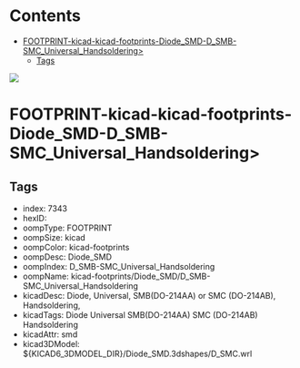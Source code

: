 



Contents
========

* [FOOTPRINT-kicad-kicad-footprints-Diode_SMD-D_SMB-SMC_Universal_Handsoldering>](#footprint-kicad-kicad-footprints-diode_smd-d_smb-smc_universal_handsoldering)
	* [Tags](#tags)
  
![][im]
# FOOTPRINT-kicad-kicad-footprints-Diode_SMD-D_SMB-SMC_Universal_Handsoldering>

## Tags

- index: 7343
- hexID: 
- oompType: FOOTPRINT
- oompSize: kicad
- oompColor: kicad-footprints
- oompDesc: Diode_SMD
- oompIndex: D_SMB-SMC_Universal_Handsoldering
- oompName: kicad-footprints/Diode_SMD/D_SMB-SMC_Universal_Handsoldering
- kicadDesc: Diode, Universal, SMB(DO-214AA) or SMC (DO-214AB), Handsoldering,
- kicadTags: Diode Universal SMB(DO-214AA) SMC (DO-214AB) Handsoldering
- kicadAttr: smd
- kicad3DModel: ${KICAD6_3DMODEL_DIR}/Diode_SMD.3dshapes/D_SMC.wrl



[im]: image.png
